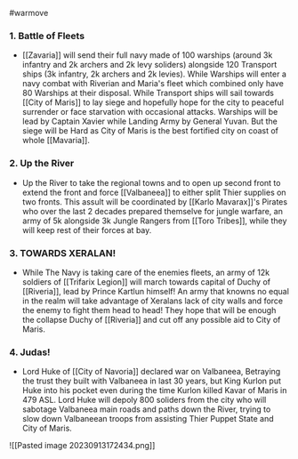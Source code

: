 #warmove 

### 1. Battle of Fleets 
- [[Zavaria]] will send their full navy made of 100 warships (around 3k infantry and 2k archers and 2k levy soliders) alongside 120 Transport ships (3k infantry, 2k archers and 2k levies). While Warships will enter a navy combat with Riverian and Maria's fleet which combined only have 80 Warships at their disposal. While Transport ships will sail towards [[City of Maris]] to lay siege and hopefully hope for the city to peaceful surrender or face starvation with occasional attacks. Warships will be lead by Captain Xavier while Landing Army by General Yuvan. But the siege will be Hard as City of Maris is the best fortified city on coast of whole [[Mavaria]].

### 2. Up the River
- Up the River to take the regional towns and to open up second front to extend the front and force [[Valbaneea]] to either split Thier supplies on two fronts. This assult will be coordinated by [[Karlo Mavarax]]'s Pirates who over the last 2 decades prepared themselve for jungle warfare, an army of 5k alongside 3k Jungle Rangers from [[Toro Tribes]], while they will keep rest of their forces at bay.

### 3. TOWARDS XERALAN!
- While The Navy is taking care of the enemies fleets, an army of 12k soldiers of [[Trifarix Legion]] will march towards capital of Duchy of [[Riveria]], lead by Prince Kartlun himself! An army that knowns no equal in the realm will take advantage of Xeralans lack of city walls and force the enemy to fight them head to head! They hope that will be enough the collapse Duchy of [[Riveria]] and cut off any possible aid to City of Maris.

### 4. Judas!
- Lord Huke of [[City of Navoria]] declared war on Valbaneea, Betraying the trust they built with Valbaneea in last 30 years, but King Kurlon put Huke into his pocket even during the time Kurlon killed Kavar of Maris in 479 ASL. Lord Huke will depoly 800 soliders from the city who will sabotage Valbaneea main roads and paths down the River, trying to slow down Valbaneean troops from assisting Thier Puppet State and City of Maris.

![[Pasted image 20230913172434.png]]